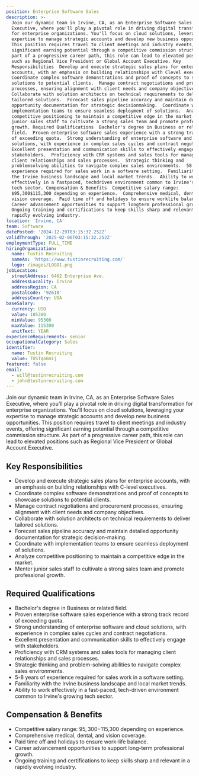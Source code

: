 ```yaml
---
position: Enterprise Software Sales
description: >-
  Join our dynamic team in Irvine, CA, as an Enterprise Software Sales
  Executive, where you'll play a pivotal role in driving digital transformation
  for enterprise organizations. You'll focus on cloud solutions, leveraging your
  expertise to manage strategic accounts and develop new business opportunities.
  This position requires travel to client meetings and industry events, offering
  significant earning potential through a competitive commission structure. As
  part of a progressive career path, this role can lead to elevated positions
  such as Regional Vice President or Global Account Executive. Key
  Responsibilities  Develop and execute strategic sales plans for enterprise
  accounts, with an emphasis on building relationships with Clevel executives. 
  Coordinate complex software demonstrations and proof of concepts to showcase
  solutions to potential clients.  Manage contract negotiations and procurement
  processes, ensuring alignment with client needs and company objectives. 
  Collaborate with solution architects on technical requirements to deliver
  tailored solutions.  Forecast sales pipeline accuracy and maintain detailed
  opportunity documentation for strategic decisionmaking.  Coordinate with
  implementation teams to ensure seamless deployment of solutions.  Analyze
  competitive positioning to maintain a competitive edge in the market.  Mentor
  junior sales staff to cultivate a strong sales team and promote professional
  growth. Required Qualifications  Bachelor's degree in Business or related
  field.  Proven enterprise software sales experience with a strong track record
  of exceeding quota.  Strong understanding of enterprise software and cloud
  solutions, with experience in complex sales cycles and contract negotiations. 
  Excellent presentation and communication skills to effectively engage with
  stakeholders.  Proficiency with CRM systems and sales tools for managing
  client relationships and sales processes.  Strategic thinking and
  problemsolving abilities to navigate complex sales environments.  58 years of
  experience required for sales work in a software setting.  Familiarity with
  the Irvine business landscape and local market trends.  Ability to work
  effectively in a fastpaced, techdriven environment common to Irvine's growing
  tech sector. Compensation & Benefits  Competitive salary range:
  $95,300$115,300 depending on experience.  Comprehensive medical, dental, and
  vision coverage.  Paid time off and holidays to ensure worklife balance. 
  Career advancement opportunities to support longterm professional growth. 
  Ongoing training and certifications to keep skills sharp and relevant in a
  rapidly evolving industry.
location: 'Irvine, CA'
team: Software
datePosted: '2024-12-29T03:15:32.252Z'
validThrough: '2025-02-06T03:15:32.252Z'
employmentType: FULL_TIME
hiringOrganization:
  name: Tustin Recruiting
  sameAs: 'https://www.tustinrecruiting.com/'
  logo: /images/LOGO1.png
jobLocation:
  streetAddress: 6462 Enterprise Ave.
  addressLocality: Irvine
  addressRegion: CA
  postalCode: '92618'
  addressCountry: USA
baseSalary:
  currency: USD
  value: 105300
  minValue: 95300
  maxValue: 115300
  unitText: YEAR
experienceRequirements: senior
occupationalCategory: Sales
identifier:
  name: Tustin Recruiting
  value: TUSTqo6mij
featured: false
email:
  - will@tustinrecruiting.com
  - john@tustinrecruiting.com
---
```




Join our dynamic team in Irvine, CA, as an Enterprise Software Sales Executive, where you'll play a pivotal role in driving digital transformation for enterprise organizations. You'll focus on cloud solutions, leveraging your expertise to manage strategic accounts and develop new business opportunities. This position requires travel to client meetings and industry events, offering significant earning potential through a competitive commission structure. As part of a progressive career path, this role can lead to elevated positions such as Regional Vice President or Global Account Executive.

## Key Responsibilities

- Develop and execute strategic sales plans for enterprise accounts, with an emphasis on building relationships with C-level executives.
- Coordinate complex software demonstrations and proof of concepts to showcase solutions to potential clients.
- Manage contract negotiations and procurement processes, ensuring alignment with client needs and company objectives.
- Collaborate with solution architects on technical requirements to deliver tailored solutions.
- Forecast sales pipeline accuracy and maintain detailed opportunity documentation for strategic decision-making.
- Coordinate with implementation teams to ensure seamless deployment of solutions.
- Analyze competitive positioning to maintain a competitive edge in the market.
- Mentor junior sales staff to cultivate a strong sales team and promote professional growth.

## Required Qualifications

- Bachelor's degree in Business or related field.
- Proven enterprise software sales experience with a strong track record of exceeding quota.
- Strong understanding of enterprise software and cloud solutions, with experience in complex sales cycles and contract negotiations.
- Excellent presentation and communication skills to effectively engage with stakeholders.
- Proficiency with CRM systems and sales tools for managing client relationships and sales processes.
- Strategic thinking and problem-solving abilities to navigate complex sales environments.
- 5-8 years of experience required for sales work in a software setting.
- Familiarity with the Irvine business landscape and local market trends.
- Ability to work effectively in a fast-paced, tech-driven environment common to Irvine's growing tech sector.

## Compensation & Benefits

- Competitive salary range: $95,300-$115,300 depending on experience.
- Comprehensive medical, dental, and vision coverage.
- Paid time off and holidays to ensure work-life balance.
- Career advancement opportunities to support long-term professional growth.
- Ongoing training and certifications to keep skills sharp and relevant in a rapidly evolving industry.
